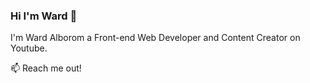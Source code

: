 ### Hi I'm Ward 👋
I'm Ward Alborom a Front-end Web Developer and Content Creator on Youtube.


📫 Reach me out! 

<a class="icon-twitter social-button color" href="http://twitter.com/username"></a>

<!--
**ileaderx/ileaderx** is a ✨ _special_ ✨ repository because its `README.md` (this file) appears on your GitHub profile.

Here are some ideas to get you started:

- 🔭 I’m currently working on ...
- 🌱 I’m currently learning ...
- 👯 I’m looking to collaborate on ...
- 🤔 I’m looking for help with ...
- 💬 Ask me about ...

- 😄 Pronouns: ...
- ⚡ Fun fact: ...
-->
